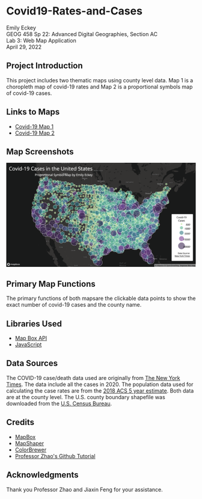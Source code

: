 # Covid19-Rates-and-Cases
Emily Eckey \
GEOG 458 Sp 22: Advanced Digital Geographies, Section AC \
Lab 3: Web Map Application \
April 29, 2022

## Project Introduction
This project includes two thematic maps using county level data. Map 1 is a choropleth map of covid-19 rates and Map 2 is a proportional symbols map of covid-19 cases.

## Links to Maps
- [Covid-19 Map 1](https://eeckey.github.io/Covid19-Rates-and-Cases/map1.html)
- [Covid-19 Map 2](https://eeckey.github.io/Covid19-Rates-and-Cases/map2.html)

## Map Screenshots
![Map 2](/img/map2.png "Map 2") 

## Primary Map Functions
The primary functions of both mapsare the clickable data points to show the exact number of covid-19 cases and the county name.

## Libraries Used
- [Map Box API](https://docs.mapbox.com/api/overview/)
- [JavaScript](https://www.javascript.com/)

## Data Sources
The COVID-19 case/death data used are originally from [The New York Times](https://github.com/nytimes/covid-19-data/blob/43d32dde2f87bd4dafbb7d23f5d9e878124018b8/live/us-counties.csv). The data include all the cases in 2020. The population data used for calculating the case rates are from the [2018 ACS 5 year estimate](https://data.census.gov/cedsci/table?g=0100000US%24050000&d=ACS%205-Year%20Estimates%20Data%20Profiles&tid=ACSDP5Y2018.DP05&hidePreview=true). Both data are at the county level. The U.S. county boundary shapefile was downloaded from the [U.S. Census Bureau](https://www.census.gov/geographies/mapping-files/time-series/geo/carto-boundary-file.html).

## Credits
- [MapBox](https://docs.mapbox.com/mapbox.js/api/v3.3.1/)
- [MapShaper](https://mapshaper.org/)
- [ColorBrewer](https://colorbrewer2.org/#type=sequential&scheme=BuGn&n=3)
- [Professor Zhao's Github Tutorial](https://github.com/jakobzhao/geog458/tree/master/labs/lab03)

## Acknowledgments
Thank you Professor Zhao and Jiaxin Feng for your assistance.


